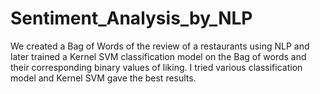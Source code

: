 # Sentiment_Analysis_by_NLP
We created a Bag of Words of the review of a restaurants using NLP and later trained a Kernel SVM classification model on the Bag of words and their corresponding binary values of liking. I tried various classification model and Kernel SVM gave the best results.
